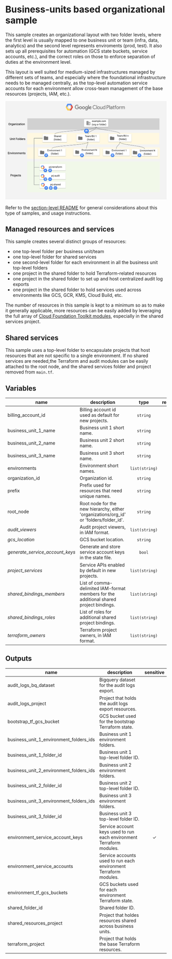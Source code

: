 # Business-units based organizational sample

This sample creates an organizational layout with two folder levels, where the first level is usually mapped to one business unit or team (infra, data, analytics) and the second level represents enviroments (prod, test). It also sets up all prerequisites for automation (GCS state buckets, service accounts, etc.), and the correct roles on those to enforce separation of duties at the environment level.

This layout is well suited for medium-sized infrastructures managed by different sets of teams, and especially where the foundational infrastructure needs to be managed centrally, as the top-level automation service accounts for each environment allow cross-team management of the base resources (projects, IAM, etc.).

![High-level diagram](diagram.png "High-level diagram")

Refer to the [section-level README](../README.md) for general considerations about this type of samples, and usage instructions.

## Managed resources and services

This sample creates several distinct groups of resources:

- one top-level folder per business unit/team
- one top-level folder for shared services
- one second-level folder for each environment in all the business unit top-level folders
- one project in the shared folder to hold Terraform-related resources
- one project in the shared folder to set up and host centralized audit log exports
- one project in the shared folder to hold services used across environments like GCS, GCR, KMS, Cloud Build, etc.

The number of resources in this sample is kept to a minimum so as to make it generally applicable, more resources can be easily added by leveraging the full array of [Cloud Foundation Toolkit modules](https://github.com/terraform-google-modules), especially in the shared services project.

## Shared services

This sample uses a top-level folder to encapsulate projects that host resources that are not specific to a single environment. If no shared services are needed,the Terraform and audit modules can be easily attached to the root node, and the shared services folder and project removed from `main.tf`.

<!-- BEGIN TFDOC -->
## Variables

| name | description | type | required | default |
|---|---|:---: |:---:|:---:|
| billing_account_id | Billing account id used as default for new projects. | <code title="">string</code> | ✓ |  |
| business_unit_1_name | Business unit 1 short name. | <code title="">string</code> | ✓ |  |
| business_unit_2_name | Business unit 2 short name. | <code title="">string</code> | ✓ |  |
| business_unit_3_name | Business unit 3 short name. | <code title="">string</code> | ✓ |  |
| environments | Environment short names. | <code title="list&#40;string&#41;">list(string)</code> | ✓ |  |
| organization_id | Organization id. | <code title="">string</code> | ✓ |  |
| prefix | Prefix used for resources that need unique names. | <code title="">string</code> | ✓ |  |
| root_node | Root node for the new hierarchy, either 'organizations/org_id' or 'folders/folder_id'. | <code title="">string</code> | ✓ |  |
| *audit_viewers* | Audit project viewers, in IAM format. | <code title="list&#40;string&#41;">list(string)</code> |  | <code title="">[]</code> |
| *gcs_location* | GCS bucket location. | <code title="">string</code> |  | <code title="">EU</code> |
| *generate_service_account_keys* | Generate and store service account keys in the state file. | <code title="">bool</code> |  | <code title="">false</code> |
| *project_services* | Service APIs enabled by default in new projects. | <code title="list&#40;string&#41;">list(string)</code> |  | <code title="&#91;&#10;&#34;resourceviews.googleapis.com&#34;,&#10;&#34;stackdriver.googleapis.com&#34;,&#10;&#93;">...</code> |
| *shared_bindings_members* | List of comma-delimited IAM-format members for the additional shared project bindings. | <code title="list&#40;string&#41;">list(string)</code> |  | <code title="">[]</code> |
| *shared_bindings_roles* | List of roles for additional shared project bindings. | <code title="list&#40;string&#41;">list(string)</code> |  | <code title="">[]</code> |
| *terraform_owners* | Terraform project owners, in IAM format. | <code title="list&#40;string&#41;">list(string)</code> |  | <code title="">[]</code> |

## Outputs

| name | description | sensitive |
|---|---|:---:|
| audit_logs_bq_dataset | Bigquery dataset for the audit logs export. |  |
| audit_logs_project | Project that holds the audit logs export resources. |  |
| bootstrap_tf_gcs_bucket | GCS bucket used for the bootstrap Terraform state. |  |
| business_unit_1_environment_folders_ids | Business unit 1 environment folders. |  |
| business_unit_1_folder_id | Business unit 1 top-level folder ID. |  |
| business_unit_2_environment_folders_ids | Business unit 2 environment folders. |  |
| business_unit_2_folder_id | Business unit 2 top-level folder ID. |  |
| business_unit_3_environment_folders_ids | Business unit 3 environment folders. |  |
| business_unit_3_folder_id | Business unit 3 top-level folder ID. |  |
| environment_service_account_keys | Service account keys used to run each environment Terraform modules. | ✓ |
| environment_service_accounts | Service accounts used to run each environment Terraform modules. |  |
| environment_tf_gcs_buckets | GCS buckets used for each environment Terraform state. |  |
| shared_folder_id | Shared folder ID. |  |
| shared_resources_project | Project that holdes resources shared across business units. |  |
| terraform_project | Project that holds the base Terraform resources. |  |
<!-- END TFDOC -->
